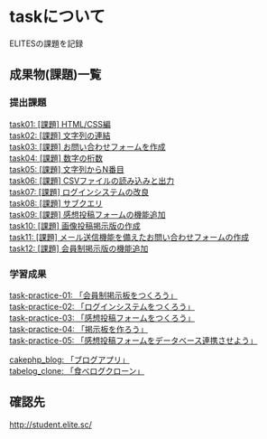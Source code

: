 # taskについて
ELITESの課題を記録

## 成果物(課題)一覧
### 提出課題
[task01: [課題] HTML/CSS編](https://github.com/daikiiizawa/task/tree/master/task01)  
[task02: [課題] 文字列の連結](https://github.com/daikiiizawa/task/tree/master/task02)  
[task03: [課題] お問い合わせフォームを作成](https://github.com/daikiiizawa/task/tree/master/task03)  
[task04: [課題] 数字の桁数](https://github.com/daikiiizawa/task/tree/master/task04)  
[task05: [課題] 文字列からN番目](https://github.com/daikiiizawa/task/tree/master/task05)  
[task06: [課題] CSVファイルの読み込みと出力](https://github.com/daikiiizawa/task/tree/master/task06)  
[task07: [課題] ログインシステムの改良](https://github.com/daikiiizawa/task/tree/master/task07)  
[task08: [課題] サブクエリ](https://github.com/daikiiizawa/task/tree/master/task08)  
[task09: [課題] 感想投稿フォームの機能追加](https://github.com/daikiiizawa/task/tree/master/task09)  
[task10: [課題] 画像投稿掲示版の作成](https://github.com/daikiiizawa/task/tree/master/task10)  
[task11: [課題] メール送信機能を備えたお問い合わせフォームの作成](https://github.com/daikiiizawa/task/tree/master/task11)  
[task12: [課題] 会員制掲示版の機能追加]()  

### 学習成果
[task-practice-01: 「会員制掲示板をつくろう」](https://github.com/daikiiizawa/task/tree/master/task-practice-01)  
[task-practice-02: 「ログインシステムをつくろう」](https://github.com/daikiiizawa/task/tree/master/task-practice-02)  
[task-practice-03: 「感想投稿フォームをつくろう」](https://github.com/daikiiizawa/task/tree/master/task-practice-03)  
[task-practice-04: 「掲示板を作ろう」](https://github.com/daikiiizawa/task/tree/master/task-practice-04)  
[task-practice-05: 「感想投稿フォームをデータベース連携させよう」](https://github.com/daikiiizawa/task/tree/master/task-practice-05)  

[cakephp_blog: 「ブログアプリ」](https://github.com/daikiiizawa/task/tree/master/cakephp_blog)  
[tabelog_clone: 「食べログクローン」](https://github.com/daikiiizawa/task/tree/master/tabelog_clone)  



## 確認先
http://student.elite.sc/
